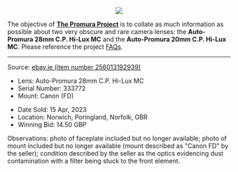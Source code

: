 <p align="center">
   <img src="https://user-images.githubusercontent.com/110672536/183131595-afeb1dec-1c84-436c-9a50-90468f9ec3ec.png">
</p>

<p>
   The objective of <b><a href="https://github.com/martbetz/The-Promura-Project/blob/main/README.md">The Promura Project</a></b> is to collate as much information as possible about two very obscure and rare camera lenses: the <b>Auto-Promura 28mm C.P. Hi-Lux MC</b> and the <b>Auto-Promura 20mm C.P. Hi-Lux MC</b>. Please reference the project <a href="https://github.com/martbetz/The-Promura-Project/blob/main/FAQs.md">FAQs</a>.

---

Source: [ebay.ie (item number 256013192939)](https://www.ebay.ie/itm/256013192939)

- Lens: Auto-Promura 28mm C.P. Hi-Lux MC
- Serial Number: 333772
- Mount: Canon (FD)

[]()

- Date Sold: 15 Apr, 2023
- Location: Norwich, Poringland, Norfolk, GBR
- Winning Bid: 14.50 GBP
  
[]()

Observations: photo of faceplate included but no longer available; photo of mount included but no longer available (mount described as "Canon FD" by the seller); condition described by the seller as the optics evidencing dust contamination with a filter being stuck to the front element. 


